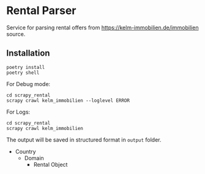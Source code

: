 # Rental Parser

Service for parsing rental offers from https://kelm-immobilien.de/immobilien source.

## Installation

```shell
poetry install
poetry shell
```
For Debug mode:

```shell
cd scrapy_rental
scrapy crawl kelm_immobilien --loglevel ERROR
```

For Logs:

```shell
cd scrapy_rental
scrapy crawl kelm_immobilien
```

The output will be saved in structured format in `output` folder.
- Country
  - Domain
    - Rental Object